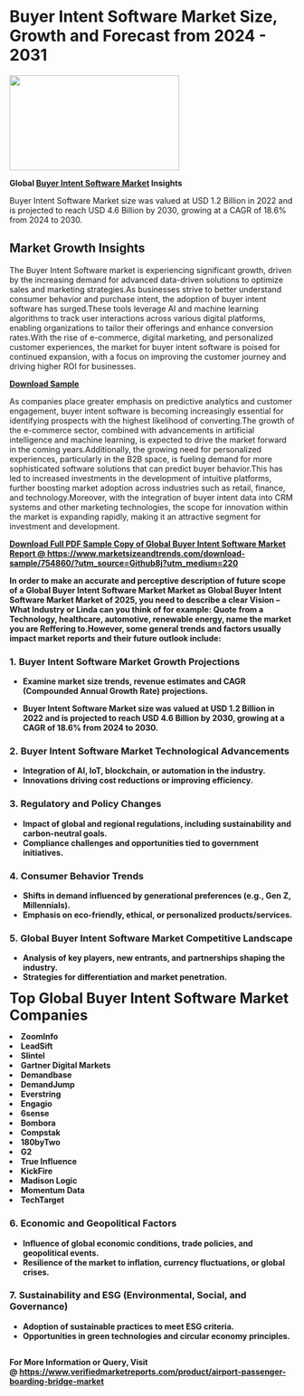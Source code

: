 <H1>Buyer Intent Software Market Size, Growth and Forecast from 2024 - 2031</H1><img class="aligncenter size-medium wp-image-584254" src="https://thirdeyenews.in/wp-content/uploads/2024/09/Global-Market-Research-300x168.jpeg" alt="" width="300" height="168" /><p><strong>Global&nbsp;<a href="https://www.marketsizeandtrends.com/download-sample/754860/?utm_source=Github8j?utm_medium=220">Buyer Intent Software Market</a> Insights</strong></p><p>Buyer Intent Software Market size was valued at USD 1.2 Billion in 2022 and is projected to reach USD 4.6 Billion by 2030, growing at a CAGR of 18.6% from 2024 to 2030.</p><p><h2>Market Growth Insights</h2> <p>The Buyer Intent Software market is experiencing significant growth, driven by the increasing demand for advanced data-driven solutions to optimize sales and marketing strategies.As businesses strive to better understand consumer behavior and purchase intent, the adoption of buyer intent software has surged.These tools leverage AI and machine learning algorithms to track user interactions across various digital platforms, enabling organizations to tailor their offerings and enhance conversion rates.With the rise of e-commerce, digital marketing, and personalized customer experiences, the market for buyer intent software is poised for continued expansion, with a focus on improving the customer journey and driving higher ROI for businesses.</p> <p><strong><a href="#">Download Sample</a></strong></p> <p>As companies place greater emphasis on predictive analytics and customer engagement, buyer intent software is becoming increasingly essential for identifying prospects with the highest likelihood of converting.The growth of the e-commerce sector, combined with advancements in artificial intelligence and machine learning, is expected to drive the market forward in the coming years.Additionally, the growing need for personalized experiences, particularly in the B2B space, is fueling demand for more sophisticated software solutions that can predict buyer behavior.This has led to increased investments in the development of intuitive platforms, further boosting market adoption across industries such as retail, finance, and technology.Moreover, with the integration of buyer intent data into CRM systems and other marketing technologies, the scope for innovation within the market is expanding rapidly, making it an attractive segment for investment and development.</p> <p><strong><a href="#"></p><p><span class=""><strong>Download Full PDF Sample Copy of Global Buyer Intent Software Market Report</strong> @ <a href="https://www.marketsizeandtrends.com/download-sample/754860/?utm_source=Github8j?utm_medium=220" target="_blank">https://www.marketsizeandtrends.com/download-sample/754860/?utm_source=Github8j?utm_medium=220</a></span></p><p>In order to make an accurate and perceptive description of future scope of a Global&nbsp;Buyer Intent Software Market Market as Global&nbsp;Buyer Intent Software Market Market of 2025, you need to describe a clear Vision &ndash; What Industry or Linda can you think of for example: Quote from a Technology, healthcare, automotive, renewable energy, name the market you are Reffering to.However, some general trends and factors usually impact market reports and their future outlook include:</p><h3>1.&nbsp;<strong>Buyer Intent Software Market Growth Projections</strong></h3><ul><li>Examine market size trends, revenue estimates and CAGR (Compounded Annual Growth Rate) projections.</li><li><p>Buyer Intent Software Market size was valued at USD 1.2 Billion in 2022 and is projected to reach USD 4.6 Billion by 2030, growing at a CAGR of 18.6% from 2024 to 2030.</p></li></ul><h3>2.&nbsp;<strong>Buyer Intent Software Market Technological Advancements</strong></h3><ul><li>Integration of AI, IoT, blockchain, or automation in the industry.</li><li>Innovations driving cost reductions or improving efficiency.</li></ul><h3>3.&nbsp;<strong>Regulatory and Policy Changes</strong></h3><ul><li>Impact of global and regional regulations, including sustainability and carbon-neutral goals.</li><li>Compliance challenges and opportunities tied to government initiatives.</li></ul><h3>4.&nbsp;<strong>Consumer Behavior Trends</strong></h3><ul><li>Shifts in demand influenced by generational preferences (e.g., Gen Z, Millennials).</li><li>Emphasis on eco-friendly, ethical, or personalized products/services.</li></ul><h3>5.&nbsp;<strong>Global Buyer Intent Software Market Competitive Landscape</strong></h3><ul><li>Analysis of key players, new entrants, and partnerships shaping the industry.</li><li>Strategies for differentiation and market penetration.</li></ul><p data-pm-slice="1 1 []"><span style="color: inherit; font-family: inherit; font-size: 25px;">Top Global Buyer Intent Software Market Companies</span></p><div class="" data-test-id=""><p><li>ZoomInfo</li><li> LeadSift</li><li> Slintel</li><li> Gartner Digital Markets</li><li> Demandbase</li><li> DemandJump</li><li> Everstring</li><li> Engagio</li><li> 6sense</li><li> Bombora</li><li> Compstak</li><li> 180byTwo</li><li> G2</li><li> True Influence</li><li> KickFire</li><li> Madison Logic</li><li> Momentum Data</li><li> TechTarget</li></p></div><h3>6.&nbsp;<strong>Economic and Geopolitical Factors</strong></h3><ul><li>Influence of global economic conditions, trade policies, and geopolitical events.</li><li>Resilience of the market to inflation, currency fluctuations, or global crises.</li></ul><h3>7.&nbsp;<strong>Sustainability and ESG (Environmental, Social, and Governance)</strong></h3><ul><li>Adoption of sustainable practices to meet ESG criteria.</li><li>Opportunities in green technologies and circular economy principles.</li></ul><h2><strong style="font-size: 14px;">For More Information or Query, Visit @&nbsp;</strong><a style="background-color: #ffffff; font-size: 14px;" href="https://www.marketsizeandtrends.com/report/buyer-intent-software-market/" target="_blank">https://www.verifiedmarketreports.com/product/airport-passenger-boarding-bridge-market</a></h2>